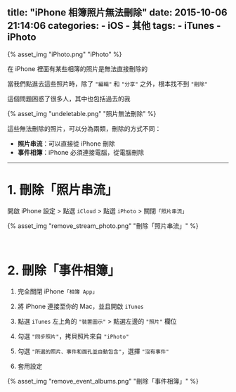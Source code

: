 title: "iPhone 相簿照片無法刪除"
date: 2015-10-06 21:14:06
categories:
    - iOS
    - 其他
tags:
    - iTunes
    - iPhoto
---

{% asset_img "iPhoto.png" "iPhoto" %}

在 iPhone 裡面有某些相簿的照片是無法直接刪除的

當我們點進去這些照片時，除了 `"編輯"` 和 `"分享"` 之外，根本找不到 `"刪除"`

這個問題困惑了很多人，其中也包括過去的我

{% asset_img "undeletable.png" "照片無法刪除" %}

這些無法刪除的照片，可以分為兩類，刪除的方式不同：

* __照片串流__：可以直接從 iPhone 刪除
* __事件相簿__：iPhone 必須連接電腦，從電腦刪除

---

# 1. 刪除「照片串流」

開啟 iPhone 設定 > 點選 `iCloud` > 點選 `iPhoto` > 關閉`「照片串流」`

{% asset_img "remove_stream_photo.png" "刪除「照片串流」" %}

<br>

# 2. 刪除「事件相簿」

1. 完全關閉 iPhone`「相簿 App」`

2. 將 iPhone 連接至你的 Mac，並且開啟 `iTunes`

3. 點選 `iTunes` 左上角的 `"裝置圖示"` > 點選左邊的 `"照片"` 欄位

4. 勾選 `"同步照片"`，拷貝照片來自 `"iPhoto"`

5. 勾選 `"所選的照片、事件和面孔並自動包含"`，選擇 `"沒有事件"`

6. 套用設定

{% asset_img "remove_event_albums.png" "刪除「事件相簿」" %}

